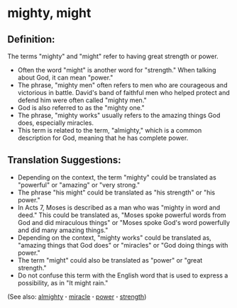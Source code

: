 # mighty, might #

## Definition: ##

The terms "mighty" and "might" refer to having great strength or power.

* Often the word "might" is another word for "strength." When talking about God, it can mean "power."
* The phrase, "mighty men" often refers to men who are courageous and victorious in battle. David's band of faithful men who helped protect and defend him were often called "mighty men."
* God is also referred to as the "mighty one."
* The phrase, "mighty works" usually refers to the amazing things God does, especially miracles.
* This term is related to the term, "almighty," which is a common description for God, meaning that he has complete power.

## Translation Suggestions: ##

* Depending on the context, the term "mighty" could be translated as "powerful" or "amazing" or "very strong."
* The phrase "his might" could be translated as "his strength" or "his power."
* In Acts 7, Moses is described as a man who was "mighty in word and deed." This could be translated as, "Moses spoke powerful words from God and did miraculous things" or "Moses spoke God's word powerfully and did many amazing things."
* Depending on the context, "mighty works" could be translated as, "amazing things that God does" or "miracles" or "God doing things with power."
* The term "might" could also be translated as "power" or "great strength."
* Do not confuse this term with the English word that is used to express a possibility, as in "It might rain."

(See also: [almighty](../kt/almighty.md) **·** [miracle](../kt/miracle.md) **·** [power](../kt/power.md) **·** [strength](../other/strength.md))

